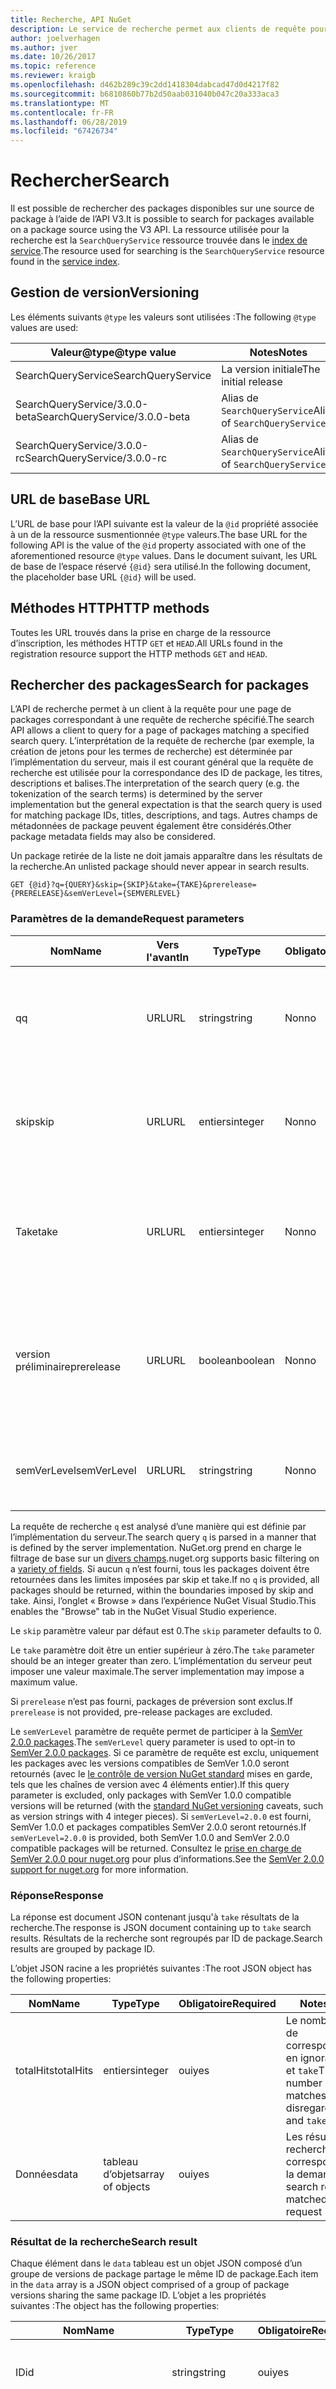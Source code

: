 ```yaml
---
title: Recherche, API NuGet
description: Le service de recherche permet aux clients de requête pour les packages par mot clé et pour filtrer les résultats sur certains champs de package.
author: joelverhagen
ms.author: jver
ms.date: 10/26/2017
ms.topic: reference
ms.reviewer: kraigb
ms.openlocfilehash: d462b289c39c2dd1418304dabcad47d0d4217f82
ms.sourcegitcommit: b6810860b77b2d50aab031040b047c20a333aca3
ms.translationtype: MT
ms.contentlocale: fr-FR
ms.lasthandoff: 06/28/2019
ms.locfileid: "67426734"
---
```

# <a name="search"></a><span data-ttu-id="bc0e4-103">Rechercher</span><span class="sxs-lookup"><span data-stu-id="bc0e4-103">Search</span></span>

<span data-ttu-id="bc0e4-104">Il est possible de rechercher des packages disponibles sur une source de package à l’aide de l’API V3.</span><span class="sxs-lookup"><span data-stu-id="bc0e4-104">It is possible to search for packages available on a package source using the V3 API.</span></span> <span data-ttu-id="bc0e4-105">La ressource utilisée pour la recherche est la `SearchQueryService` ressource trouvée dans le [index de service](service-index.md).</span><span class="sxs-lookup"><span data-stu-id="bc0e4-105">The resource used for searching is the `SearchQueryService` resource found in the [service index](service-index.md).</span></span>

## <a name="versioning"></a><span data-ttu-id="bc0e4-106">Gestion de version</span><span class="sxs-lookup"><span data-stu-id="bc0e4-106">Versioning</span></span>

<span data-ttu-id="bc0e4-107">Les éléments suivants `@type` les valeurs sont utilisées :</span><span class="sxs-lookup"><span data-stu-id="bc0e4-107">The following `@type` values are used:</span></span>

<span data-ttu-id="bc0e4-108">Valeur@type</span><span class="sxs-lookup"><span data-stu-id="bc0e4-108">@type value</span></span>                   | <span data-ttu-id="bc0e4-109">Notes</span><span class="sxs-lookup"><span data-stu-id="bc0e4-109">Notes</span></span>
----------------------------- | -----
<span data-ttu-id="bc0e4-110">SearchQueryService</span><span class="sxs-lookup"><span data-stu-id="bc0e4-110">SearchQueryService</span></span>            | <span data-ttu-id="bc0e4-111">La version initiale</span><span class="sxs-lookup"><span data-stu-id="bc0e4-111">The initial release</span></span>
<span data-ttu-id="bc0e4-112">SearchQueryService/3.0.0-beta</span><span class="sxs-lookup"><span data-stu-id="bc0e4-112">SearchQueryService/3.0.0-beta</span></span> | <span data-ttu-id="bc0e4-113">Alias de `SearchQueryService`</span><span class="sxs-lookup"><span data-stu-id="bc0e4-113">Alias of `SearchQueryService`</span></span>
<span data-ttu-id="bc0e4-114">SearchQueryService/3.0.0-rc</span><span class="sxs-lookup"><span data-stu-id="bc0e4-114">SearchQueryService/3.0.0-rc</span></span>   | <span data-ttu-id="bc0e4-115">Alias de `SearchQueryService`</span><span class="sxs-lookup"><span data-stu-id="bc0e4-115">Alias of `SearchQueryService`</span></span>

## <a name="base-url"></a><span data-ttu-id="bc0e4-116">URL de base</span><span class="sxs-lookup"><span data-stu-id="bc0e4-116">Base URL</span></span>

<span data-ttu-id="bc0e4-117">L’URL de base pour l’API suivante est la valeur de la `@id` propriété associée à un de la ressource susmentionnée `@type` valeurs.</span><span class="sxs-lookup"><span data-stu-id="bc0e4-117">The base URL for the following API is the value of the `@id` property associated with one of the aforementioned resource `@type` values.</span></span> <span data-ttu-id="bc0e4-118">Dans le document suivant, les URL de base de l’espace réservé `{@id}` sera utilisé.</span><span class="sxs-lookup"><span data-stu-id="bc0e4-118">In the following document, the placeholder base URL `{@id}` will be used.</span></span>

## <a name="http-methods"></a><span data-ttu-id="bc0e4-119">Méthodes HTTP</span><span class="sxs-lookup"><span data-stu-id="bc0e4-119">HTTP methods</span></span>

<span data-ttu-id="bc0e4-120">Toutes les URL trouvés dans la prise en charge de la ressource d’inscription, les méthodes HTTP `GET` et `HEAD`.</span><span class="sxs-lookup"><span data-stu-id="bc0e4-120">All URLs found in the registration resource support the HTTP methods `GET` and `HEAD`.</span></span>

## <a name="search-for-packages"></a><span data-ttu-id="bc0e4-121">Rechercher des packages</span><span class="sxs-lookup"><span data-stu-id="bc0e4-121">Search for packages</span></span>

<span data-ttu-id="bc0e4-122">L’API de recherche permet à un client à la requête pour une page de packages correspondant à une requête de recherche spécifié.</span><span class="sxs-lookup"><span data-stu-id="bc0e4-122">The search API allows a client to query for a page of packages matching a specified search query.</span></span> <span data-ttu-id="bc0e4-123">L’interprétation de la requête de recherche (par exemple, la création de jetons pour les termes de recherche) est déterminée par l’implémentation du serveur, mais il est courant général que la requête de recherche est utilisée pour la correspondance des ID de package, les titres, descriptions et balises.</span><span class="sxs-lookup"><span data-stu-id="bc0e4-123">The interpretation of the search query (e.g. the tokenization of the search terms) is determined by the server implementation but the general expectation is that the search query is used for matching package IDs, titles, descriptions, and tags.</span></span> <span data-ttu-id="bc0e4-124">Autres champs de métadonnées de package peuvent également être considérés.</span><span class="sxs-lookup"><span data-stu-id="bc0e4-124">Other package metadata fields may also be considered.</span></span>

<span data-ttu-id="bc0e4-125">Un package retirée de la liste ne doit jamais apparaître dans les résultats de la recherche.</span><span class="sxs-lookup"><span data-stu-id="bc0e4-125">An unlisted package should never appear in search results.</span></span>

    GET {@id}?q={QUERY}&skip={SKIP}&take={TAKE}&prerelease={PRERELEASE}&semVerLevel={SEMVERLEVEL}

### <a name="request-parameters"></a><span data-ttu-id="bc0e4-126">Paramètres de la demande</span><span class="sxs-lookup"><span data-stu-id="bc0e4-126">Request parameters</span></span>

<span data-ttu-id="bc0e4-127">Nom</span><span class="sxs-lookup"><span data-stu-id="bc0e4-127">Name</span></span>        | <span data-ttu-id="bc0e4-128">Vers l'avant</span><span class="sxs-lookup"><span data-stu-id="bc0e4-128">In</span></span>     | <span data-ttu-id="bc0e4-129">Type</span><span class="sxs-lookup"><span data-stu-id="bc0e4-129">Type</span></span>    | <span data-ttu-id="bc0e4-130">Obligatoire</span><span class="sxs-lookup"><span data-stu-id="bc0e4-130">Required</span></span> | <span data-ttu-id="bc0e4-131">Notes</span><span class="sxs-lookup"><span data-stu-id="bc0e4-131">Notes</span></span>
----------- | ------ | ------- | -------- | -----
<span data-ttu-id="bc0e4-132">q</span><span class="sxs-lookup"><span data-stu-id="bc0e4-132">q</span></span>           | <span data-ttu-id="bc0e4-133">URL</span><span class="sxs-lookup"><span data-stu-id="bc0e4-133">URL</span></span>    | <span data-ttu-id="bc0e4-134">string</span><span class="sxs-lookup"><span data-stu-id="bc0e4-134">string</span></span>  | <span data-ttu-id="bc0e4-135">Non</span><span class="sxs-lookup"><span data-stu-id="bc0e4-135">no</span></span>       | <span data-ttu-id="bc0e4-136">Les termes de recherche à utiliser pour les packages de filtre</span><span class="sxs-lookup"><span data-stu-id="bc0e4-136">The search terms to used to filter packages</span></span>
<span data-ttu-id="bc0e4-137">skip</span><span class="sxs-lookup"><span data-stu-id="bc0e4-137">skip</span></span>        | <span data-ttu-id="bc0e4-138">URL</span><span class="sxs-lookup"><span data-stu-id="bc0e4-138">URL</span></span>    | <span data-ttu-id="bc0e4-139">entiers</span><span class="sxs-lookup"><span data-stu-id="bc0e4-139">integer</span></span> | <span data-ttu-id="bc0e4-140">Non</span><span class="sxs-lookup"><span data-stu-id="bc0e4-140">no</span></span>       | <span data-ttu-id="bc0e4-141">Le nombre de résultats à ignorer, pour la pagination</span><span class="sxs-lookup"><span data-stu-id="bc0e4-141">The number of results to skip, for pagination</span></span>
<span data-ttu-id="bc0e4-142">Take</span><span class="sxs-lookup"><span data-stu-id="bc0e4-142">take</span></span>        | <span data-ttu-id="bc0e4-143">URL</span><span class="sxs-lookup"><span data-stu-id="bc0e4-143">URL</span></span>    | <span data-ttu-id="bc0e4-144">entiers</span><span class="sxs-lookup"><span data-stu-id="bc0e4-144">integer</span></span> | <span data-ttu-id="bc0e4-145">Non</span><span class="sxs-lookup"><span data-stu-id="bc0e4-145">no</span></span>       | <span data-ttu-id="bc0e4-146">Le nombre de résultats à retourner pour la pagination</span><span class="sxs-lookup"><span data-stu-id="bc0e4-146">The number of results to return, for pagination</span></span>
<span data-ttu-id="bc0e4-147">version préliminaire</span><span class="sxs-lookup"><span data-stu-id="bc0e4-147">prerelease</span></span>  | <span data-ttu-id="bc0e4-148">URL</span><span class="sxs-lookup"><span data-stu-id="bc0e4-148">URL</span></span>    | <span data-ttu-id="bc0e4-149">boolean</span><span class="sxs-lookup"><span data-stu-id="bc0e4-149">boolean</span></span> | <span data-ttu-id="bc0e4-150">Non</span><span class="sxs-lookup"><span data-stu-id="bc0e4-150">no</span></span>       | <span data-ttu-id="bc0e4-151">`true` ou `false` déterminer s’il faut inclure [packages de préversion](../create-packages/prerelease-packages.md)</span><span class="sxs-lookup"><span data-stu-id="bc0e4-151">`true` or `false` determining whether to include [pre-release packages](../create-packages/prerelease-packages.md)</span></span>
<span data-ttu-id="bc0e4-152">semVerLevel</span><span class="sxs-lookup"><span data-stu-id="bc0e4-152">semVerLevel</span></span> | <span data-ttu-id="bc0e4-153">URL</span><span class="sxs-lookup"><span data-stu-id="bc0e4-153">URL</span></span>    | <span data-ttu-id="bc0e4-154">string</span><span class="sxs-lookup"><span data-stu-id="bc0e4-154">string</span></span>  | <span data-ttu-id="bc0e4-155">Non</span><span class="sxs-lookup"><span data-stu-id="bc0e4-155">no</span></span>       | <span data-ttu-id="bc0e4-156">Une chaîne de version SemVer 1.0.0</span><span class="sxs-lookup"><span data-stu-id="bc0e4-156">A SemVer 1.0.0 version string</span></span> 

<span data-ttu-id="bc0e4-157">La requête de recherche `q` est analysé d’une manière qui est définie par l’implémentation du serveur.</span><span class="sxs-lookup"><span data-stu-id="bc0e4-157">The search query `q` is parsed in a manner that is defined by the server implementation.</span></span> <span data-ttu-id="bc0e4-158">NuGet.org prend en charge le filtrage de base sur un [divers champs](../consume-packages/finding-and-choosing-packages.md#search-syntax).</span><span class="sxs-lookup"><span data-stu-id="bc0e4-158">nuget.org supports basic filtering on a [variety of fields](../consume-packages/finding-and-choosing-packages.md#search-syntax).</span></span> <span data-ttu-id="bc0e4-159">Si aucun `q` n’est fourni, tous les packages doivent être retournées dans les limites imposées par skip et take.</span><span class="sxs-lookup"><span data-stu-id="bc0e4-159">If no `q` is provided, all packages should be returned, within the boundaries imposed by skip and take.</span></span> <span data-ttu-id="bc0e4-160">Ainsi, l’onglet « Browse » dans l’expérience NuGet Visual Studio.</span><span class="sxs-lookup"><span data-stu-id="bc0e4-160">This enables the "Browse" tab in the NuGet Visual Studio experience.</span></span>

<span data-ttu-id="bc0e4-161">Le `skip` paramètre valeur par défaut est 0.</span><span class="sxs-lookup"><span data-stu-id="bc0e4-161">The `skip` parameter defaults to 0.</span></span>

<span data-ttu-id="bc0e4-162">Le `take` paramètre doit être un entier supérieur à zéro.</span><span class="sxs-lookup"><span data-stu-id="bc0e4-162">The `take` parameter should be an integer greater than zero.</span></span> <span data-ttu-id="bc0e4-163">L’implémentation du serveur peut imposer une valeur maximale.</span><span class="sxs-lookup"><span data-stu-id="bc0e4-163">The server implementation may impose a maximum value.</span></span>

<span data-ttu-id="bc0e4-164">Si `prerelease` n’est pas fourni, packages de préversion sont exclus.</span><span class="sxs-lookup"><span data-stu-id="bc0e4-164">If `prerelease` is not provided, pre-release packages are excluded.</span></span>

<span data-ttu-id="bc0e4-165">Le `semVerLevel` paramètre de requête permet de participer à la [SemVer 2.0.0 packages](https://github.com/NuGet/Home/wiki/SemVer2-support-for-nuget.org-%28server-side%29#identifying-semver-v200-packages).</span><span class="sxs-lookup"><span data-stu-id="bc0e4-165">The `semVerLevel` query parameter is used to opt-in to [SemVer 2.0.0 packages](https://github.com/NuGet/Home/wiki/SemVer2-support-for-nuget.org-%28server-side%29#identifying-semver-v200-packages).</span></span>
<span data-ttu-id="bc0e4-166">Si ce paramètre de requête est exclu, uniquement les packages avec les versions compatibles de SemVer 1.0.0 seront retournés (avec le [le contrôle de version NuGet standard](../reference/package-versioning.md) mises en garde, tels que les chaînes de version avec 4 éléments entier).</span><span class="sxs-lookup"><span data-stu-id="bc0e4-166">If this query parameter is excluded, only packages with SemVer 1.0.0 compatible versions will be returned (with the [standard NuGet versioning](../reference/package-versioning.md) caveats, such as version strings with 4 integer pieces).</span></span>
<span data-ttu-id="bc0e4-167">Si `semVerLevel=2.0.0` est fourni, SemVer 1.0.0 et packages compatibles SemVer 2.0.0 seront retournés.</span><span class="sxs-lookup"><span data-stu-id="bc0e4-167">If `semVerLevel=2.0.0` is provided, both SemVer 1.0.0 and SemVer 2.0.0 compatible packages will be returned.</span></span> <span data-ttu-id="bc0e4-168">Consultez le [prise en charge de SemVer 2.0.0 pour nuget.org](https://github.com/NuGet/Home/wiki/SemVer2-support-for-nuget.org-%28server-side%29) pour plus d’informations.</span><span class="sxs-lookup"><span data-stu-id="bc0e4-168">See the [SemVer 2.0.0 support for nuget.org](https://github.com/NuGet/Home/wiki/SemVer2-support-for-nuget.org-%28server-side%29) for more information.</span></span>

### <a name="response"></a><span data-ttu-id="bc0e4-169">Réponse</span><span class="sxs-lookup"><span data-stu-id="bc0e4-169">Response</span></span>

<span data-ttu-id="bc0e4-170">La réponse est document JSON contenant jusqu'à `take` résultats de la recherche.</span><span class="sxs-lookup"><span data-stu-id="bc0e4-170">The response is JSON document containing up to `take` search results.</span></span> <span data-ttu-id="bc0e4-171">Résultats de la recherche sont regroupés par ID de package.</span><span class="sxs-lookup"><span data-stu-id="bc0e4-171">Search results are grouped by package ID.</span></span>

<span data-ttu-id="bc0e4-172">L’objet JSON racine a les propriétés suivantes :</span><span class="sxs-lookup"><span data-stu-id="bc0e4-172">The root JSON object has the following properties:</span></span>

<span data-ttu-id="bc0e4-173">Nom</span><span class="sxs-lookup"><span data-stu-id="bc0e4-173">Name</span></span>      | <span data-ttu-id="bc0e4-174">Type</span><span class="sxs-lookup"><span data-stu-id="bc0e4-174">Type</span></span>             | <span data-ttu-id="bc0e4-175">Obligatoire</span><span class="sxs-lookup"><span data-stu-id="bc0e4-175">Required</span></span> | <span data-ttu-id="bc0e4-176">Notes</span><span class="sxs-lookup"><span data-stu-id="bc0e4-176">Notes</span></span>
--------- | ---------------- | -------- | -----
<span data-ttu-id="bc0e4-177">totalHits</span><span class="sxs-lookup"><span data-stu-id="bc0e4-177">totalHits</span></span> | <span data-ttu-id="bc0e4-178">entiers</span><span class="sxs-lookup"><span data-stu-id="bc0e4-178">integer</span></span>          | <span data-ttu-id="bc0e4-179">oui</span><span class="sxs-lookup"><span data-stu-id="bc0e4-179">yes</span></span>      | <span data-ttu-id="bc0e4-180">Le nombre total de correspondances, en ignorant `skip` et `take`</span><span class="sxs-lookup"><span data-stu-id="bc0e4-180">The total number of matches, disregarding `skip` and `take`</span></span>
<span data-ttu-id="bc0e4-181">Données</span><span class="sxs-lookup"><span data-stu-id="bc0e4-181">data</span></span>      | <span data-ttu-id="bc0e4-182">tableau d’objets</span><span class="sxs-lookup"><span data-stu-id="bc0e4-182">array of objects</span></span> | <span data-ttu-id="bc0e4-183">oui</span><span class="sxs-lookup"><span data-stu-id="bc0e4-183">yes</span></span>      | <span data-ttu-id="bc0e4-184">Les résultats de recherche correspondant à la demande</span><span class="sxs-lookup"><span data-stu-id="bc0e4-184">The search results matched by the request</span></span>

### <a name="search-result"></a><span data-ttu-id="bc0e4-185">Résultat de la recherche</span><span class="sxs-lookup"><span data-stu-id="bc0e4-185">Search result</span></span>

<span data-ttu-id="bc0e4-186">Chaque élément dans le `data` tableau est un objet JSON composé d’un groupe de versions de package partage le même ID de package.</span><span class="sxs-lookup"><span data-stu-id="bc0e4-186">Each item in the `data` array is a JSON object comprised of a group of package versions sharing the same package ID.</span></span>
<span data-ttu-id="bc0e4-187">L’objet a les propriétés suivantes :</span><span class="sxs-lookup"><span data-stu-id="bc0e4-187">The object has the following properties:</span></span>

<span data-ttu-id="bc0e4-188">Nom</span><span class="sxs-lookup"><span data-stu-id="bc0e4-188">Name</span></span>           | <span data-ttu-id="bc0e4-189">Type</span><span class="sxs-lookup"><span data-stu-id="bc0e4-189">Type</span></span>                       | <span data-ttu-id="bc0e4-190">Obligatoire</span><span class="sxs-lookup"><span data-stu-id="bc0e4-190">Required</span></span> | <span data-ttu-id="bc0e4-191">Notes</span><span class="sxs-lookup"><span data-stu-id="bc0e4-191">Notes</span></span>
-------------- | -------------------------- | -------- | -----
<span data-ttu-id="bc0e4-192">ID</span><span class="sxs-lookup"><span data-stu-id="bc0e4-192">id</span></span>             | <span data-ttu-id="bc0e4-193">string</span><span class="sxs-lookup"><span data-stu-id="bc0e4-193">string</span></span>                     | <span data-ttu-id="bc0e4-194">oui</span><span class="sxs-lookup"><span data-stu-id="bc0e4-194">yes</span></span>      | <span data-ttu-id="bc0e4-195">L’ID du package de mise en correspondance</span><span class="sxs-lookup"><span data-stu-id="bc0e4-195">The ID of the matched package</span></span>
<span data-ttu-id="bc0e4-196">version</span><span class="sxs-lookup"><span data-stu-id="bc0e4-196">version</span></span>        | <span data-ttu-id="bc0e4-197">string</span><span class="sxs-lookup"><span data-stu-id="bc0e4-197">string</span></span>                     | <span data-ttu-id="bc0e4-198">oui</span><span class="sxs-lookup"><span data-stu-id="bc0e4-198">yes</span></span>      | <span data-ttu-id="bc0e4-199">La chaîne de version SemVer 2.0.0 complète du package (peut contenir des métadonnées de build)</span><span class="sxs-lookup"><span data-stu-id="bc0e4-199">The full SemVer 2.0.0 version string of the package (could contain build metadata)</span></span>
<span data-ttu-id="bc0e4-200">Description</span><span class="sxs-lookup"><span data-stu-id="bc0e4-200">description</span></span>    | <span data-ttu-id="bc0e4-201">string</span><span class="sxs-lookup"><span data-stu-id="bc0e4-201">string</span></span>                     | <span data-ttu-id="bc0e4-202">Non</span><span class="sxs-lookup"><span data-stu-id="bc0e4-202">no</span></span>       | 
<span data-ttu-id="bc0e4-203">versions</span><span class="sxs-lookup"><span data-stu-id="bc0e4-203">versions</span></span>       | <span data-ttu-id="bc0e4-204">tableau d’objets</span><span class="sxs-lookup"><span data-stu-id="bc0e4-204">array of objects</span></span>           | <span data-ttu-id="bc0e4-205">oui</span><span class="sxs-lookup"><span data-stu-id="bc0e4-205">yes</span></span>      | <span data-ttu-id="bc0e4-206">Toutes les versions de la mise en correspondance le `prerelease` paramètre</span><span class="sxs-lookup"><span data-stu-id="bc0e4-206">All of the versions of the package matching the `prerelease` parameter</span></span>
<span data-ttu-id="bc0e4-207">authors</span><span class="sxs-lookup"><span data-stu-id="bc0e4-207">authors</span></span>        | <span data-ttu-id="bc0e4-208">chaîne ou tableau de chaînes</span><span class="sxs-lookup"><span data-stu-id="bc0e4-208">string or array of strings</span></span> | <span data-ttu-id="bc0e4-209">Non</span><span class="sxs-lookup"><span data-stu-id="bc0e4-209">no</span></span>       | 
<span data-ttu-id="bc0e4-210">iconUrl</span><span class="sxs-lookup"><span data-stu-id="bc0e4-210">iconUrl</span></span>        | <span data-ttu-id="bc0e4-211">string</span><span class="sxs-lookup"><span data-stu-id="bc0e4-211">string</span></span>                     | <span data-ttu-id="bc0e4-212">Non</span><span class="sxs-lookup"><span data-stu-id="bc0e4-212">no</span></span>       | 
<span data-ttu-id="bc0e4-213">licenseUrl</span><span class="sxs-lookup"><span data-stu-id="bc0e4-213">licenseUrl</span></span>     | <span data-ttu-id="bc0e4-214">string</span><span class="sxs-lookup"><span data-stu-id="bc0e4-214">string</span></span>                     | <span data-ttu-id="bc0e4-215">Non</span><span class="sxs-lookup"><span data-stu-id="bc0e4-215">no</span></span>       | 
<span data-ttu-id="bc0e4-216">owners</span><span class="sxs-lookup"><span data-stu-id="bc0e4-216">owners</span></span>         | <span data-ttu-id="bc0e4-217">chaîne ou tableau de chaînes</span><span class="sxs-lookup"><span data-stu-id="bc0e4-217">string or array of strings</span></span> | <span data-ttu-id="bc0e4-218">Non</span><span class="sxs-lookup"><span data-stu-id="bc0e4-218">no</span></span>       | 
<span data-ttu-id="bc0e4-219">projectUrl</span><span class="sxs-lookup"><span data-stu-id="bc0e4-219">projectUrl</span></span>     | <span data-ttu-id="bc0e4-220">string</span><span class="sxs-lookup"><span data-stu-id="bc0e4-220">string</span></span>                     | <span data-ttu-id="bc0e4-221">Non</span><span class="sxs-lookup"><span data-stu-id="bc0e4-221">no</span></span>       | 
<span data-ttu-id="bc0e4-222">inscription</span><span class="sxs-lookup"><span data-stu-id="bc0e4-222">registration</span></span>   | <span data-ttu-id="bc0e4-223">string</span><span class="sxs-lookup"><span data-stu-id="bc0e4-223">string</span></span>                     | <span data-ttu-id="bc0e4-224">Non</span><span class="sxs-lookup"><span data-stu-id="bc0e4-224">no</span></span>       | <span data-ttu-id="bc0e4-225">L’URL absolue à associé [index de l’inscription](registration-base-url-resource.md#registration-index)</span><span class="sxs-lookup"><span data-stu-id="bc0e4-225">The absolute URL to the associated [registration index](registration-base-url-resource.md#registration-index)</span></span>
<span data-ttu-id="bc0e4-226">résumé</span><span class="sxs-lookup"><span data-stu-id="bc0e4-226">summary</span></span>        | <span data-ttu-id="bc0e4-227">string</span><span class="sxs-lookup"><span data-stu-id="bc0e4-227">string</span></span>                     | <span data-ttu-id="bc0e4-228">Non</span><span class="sxs-lookup"><span data-stu-id="bc0e4-228">no</span></span>       | 
<span data-ttu-id="bc0e4-229">étiquettes</span><span class="sxs-lookup"><span data-stu-id="bc0e4-229">tags</span></span>           | <span data-ttu-id="bc0e4-230">chaîne ou tableau de chaînes</span><span class="sxs-lookup"><span data-stu-id="bc0e4-230">string or array of strings</span></span> | <span data-ttu-id="bc0e4-231">Non</span><span class="sxs-lookup"><span data-stu-id="bc0e4-231">no</span></span>       | 
<span data-ttu-id="bc0e4-232">titre</span><span class="sxs-lookup"><span data-stu-id="bc0e4-232">title</span></span>          | <span data-ttu-id="bc0e4-233">string</span><span class="sxs-lookup"><span data-stu-id="bc0e4-233">string</span></span>                     | <span data-ttu-id="bc0e4-234">Non</span><span class="sxs-lookup"><span data-stu-id="bc0e4-234">no</span></span>       | 
<span data-ttu-id="bc0e4-235">totalDownloads</span><span class="sxs-lookup"><span data-stu-id="bc0e4-235">totalDownloads</span></span> | <span data-ttu-id="bc0e4-236">entiers</span><span class="sxs-lookup"><span data-stu-id="bc0e4-236">integer</span></span>                    | <span data-ttu-id="bc0e4-237">Non</span><span class="sxs-lookup"><span data-stu-id="bc0e4-237">no</span></span>       | <span data-ttu-id="bc0e4-238">Cette valeur peut être déduite par la somme des téléchargements dans le `versions` tableau</span><span class="sxs-lookup"><span data-stu-id="bc0e4-238">This value can be inferred by the sum of downloads in the `versions` array</span></span>
<span data-ttu-id="bc0e4-239">vérifié</span><span class="sxs-lookup"><span data-stu-id="bc0e4-239">verified</span></span>       | <span data-ttu-id="bc0e4-240">boolean</span><span class="sxs-lookup"><span data-stu-id="bc0e4-240">boolean</span></span>                    | <span data-ttu-id="bc0e4-241">Non</span><span class="sxs-lookup"><span data-stu-id="bc0e4-241">no</span></span>       | <span data-ttu-id="bc0e4-242">Une valeur JSON booléenne indiquant si le package est [vérifié](../nuget-org/id-prefix-reservation.md)</span><span class="sxs-lookup"><span data-stu-id="bc0e4-242">A JSON boolean indicating whether the package is [verified](../nuget-org/id-prefix-reservation.md)</span></span>

<span data-ttu-id="bc0e4-243">Sur nuget.org, un package vérifié est celui qui a un ID de package correspondant à un préfixe d’identificateur réservé et détenues par un des propriétaires du préfixe réservé.</span><span class="sxs-lookup"><span data-stu-id="bc0e4-243">On nuget.org, a verified package is one which has a package ID matching a reserved ID prefix and owned by one of the reserved prefix's owners.</span></span> <span data-ttu-id="bc0e4-244">Pour plus d’informations, consultez le [documentation sur la réservation du préfixe ID](../reference/id-prefix-reservation.md).</span><span class="sxs-lookup"><span data-stu-id="bc0e4-244">For more information, see the [documentation about ID prefix reservation](../reference/id-prefix-reservation.md).</span></span>

<span data-ttu-id="bc0e4-245">Les métadonnées contenues dans l’objet de résultat de recherche sont effectuée à partir de la dernière version de package.</span><span class="sxs-lookup"><span data-stu-id="bc0e4-245">The metadata contained in the search result object is taken from the latest package version.</span></span> <span data-ttu-id="bc0e4-246">Chaque élément dans le `versions` tableau est un objet JSON avec les propriétés suivantes :</span><span class="sxs-lookup"><span data-stu-id="bc0e4-246">Each item in the `versions` array is a JSON object with the following properties:</span></span>

<span data-ttu-id="bc0e4-247">Nom</span><span class="sxs-lookup"><span data-stu-id="bc0e4-247">Name</span></span>      | <span data-ttu-id="bc0e4-248">Type</span><span class="sxs-lookup"><span data-stu-id="bc0e4-248">Type</span></span>    | <span data-ttu-id="bc0e4-249">Obligatoire</span><span class="sxs-lookup"><span data-stu-id="bc0e4-249">Required</span></span> | <span data-ttu-id="bc0e4-250">Notes</span><span class="sxs-lookup"><span data-stu-id="bc0e4-250">Notes</span></span>
--------- | ------- | -------- | -----
@id       | <span data-ttu-id="bc0e4-251">string</span><span class="sxs-lookup"><span data-stu-id="bc0e4-251">string</span></span>  | <span data-ttu-id="bc0e4-252">oui</span><span class="sxs-lookup"><span data-stu-id="bc0e4-252">yes</span></span>      | <span data-ttu-id="bc0e4-253">L’URL absolue à associé [feuille d’inscription](registration-base-url-resource.md#registration-leaf)</span><span class="sxs-lookup"><span data-stu-id="bc0e4-253">The absolute URL to the associated [registration leaf](registration-base-url-resource.md#registration-leaf)</span></span>
<span data-ttu-id="bc0e4-254">version</span><span class="sxs-lookup"><span data-stu-id="bc0e4-254">version</span></span>   | <span data-ttu-id="bc0e4-255">string</span><span class="sxs-lookup"><span data-stu-id="bc0e4-255">string</span></span>  | <span data-ttu-id="bc0e4-256">oui</span><span class="sxs-lookup"><span data-stu-id="bc0e4-256">yes</span></span>      | <span data-ttu-id="bc0e4-257">La chaîne de version SemVer 2.0.0 complète du package (peut contenir des métadonnées de build)</span><span class="sxs-lookup"><span data-stu-id="bc0e4-257">The full SemVer 2.0.0 version string of the package (could contain build metadata)</span></span>
<span data-ttu-id="bc0e4-258">Téléchargements</span><span class="sxs-lookup"><span data-stu-id="bc0e4-258">downloads</span></span> | <span data-ttu-id="bc0e4-259">entiers</span><span class="sxs-lookup"><span data-stu-id="bc0e4-259">integer</span></span> | <span data-ttu-id="bc0e4-260">oui</span><span class="sxs-lookup"><span data-stu-id="bc0e4-260">yes</span></span>      | <span data-ttu-id="bc0e4-261">Le nombre de téléchargements pour cette version de package spécifique</span><span class="sxs-lookup"><span data-stu-id="bc0e4-261">The number of downloads for this specific package version</span></span>

### <a name="sample-request"></a><span data-ttu-id="bc0e4-262">Exemple de demande</span><span class="sxs-lookup"><span data-stu-id="bc0e4-262">Sample request</span></span>

    GET https://api-v2v3search-0.nuget.org/query?q=NuGet.Versioning&prerelease=false

### <a name="sample-response"></a><span data-ttu-id="bc0e4-263">Exemple de réponse</span><span class="sxs-lookup"><span data-stu-id="bc0e4-263">Sample response</span></span>

[!code-JSON [search-result.json](./_data/search-result.json)]
